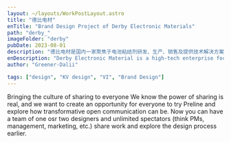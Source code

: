 ```yaml
---
layout: ~/layouts/WorkPostLayout.astro
title: "德比电材"
enTitle: "Brand Design Project of Derby Electronic Materials"
path: "derby_"
imageFolder: "derby"
pubDate: 2023-08-01
description: "德比电材是国内一家聚焦于电池粘结剂研发、生产、销售及提供技术解决方案的高科技企业。针对品牌方想要科技感、简洁大方、 国际化的品牌形象，同时要与国内现有品牌具有差异性，还要契合所属科技制造与材料研发的行业属性，我们凝结了巧思与创意，创造德比电材独一无二的品牌设计语言。我们通过对自然界中最和谐的基本图形——圆形，进行创意变形，构造出独特的“黏性视觉语言”，来构造品牌LOGO，以贴合高科技材料行业属性和主要产品之一的锂电池粘结剂的物理化学特性。再通过LOGO衍生出整套品牌VI的统一视觉风格。"
enDescription: "Derby Electronic Material is a high-tech enterprise focusing on the research, development, production, sales and provision of technical solutions for battery binders in China. In response to the brand's demand for upgrading its brand image, which requires a sense of technology, simplicity and generosity, and internationalisation, and at the same time should be different from the existing domestic brands, as well as fit in with the industry attributes of its technology manufacturing and material research and development, we condensed ingenuity and creativity, and created Derby Electronic Material's unique branding involving language. Through the most harmonious basic graphics in nature - the circle, creative deformation, constructed a unique 「sticky visual language」 to construct the brand LOGO, in order to adapt to the properties of the high-tech materials industry and one of the main products of the lithium battery binder Physical and chemical properties of lithium battery binder. The logo is then used to derive a unified visual style for the entire brand VI."
author: "Greener-Dalii"

tags: ["design", "KV design", "VI", "Brand Design"]
---
```


Bringing the culture of sharing to everyone
We know the power of sharing is real, and we want to create an opportunity for everyone to try Preline and explore how transformative open communication can be. Now you can have a team of one osr two designers and unlimited spectators (think PMs, management, marketing, etc.) share work and explore the design process earlier.